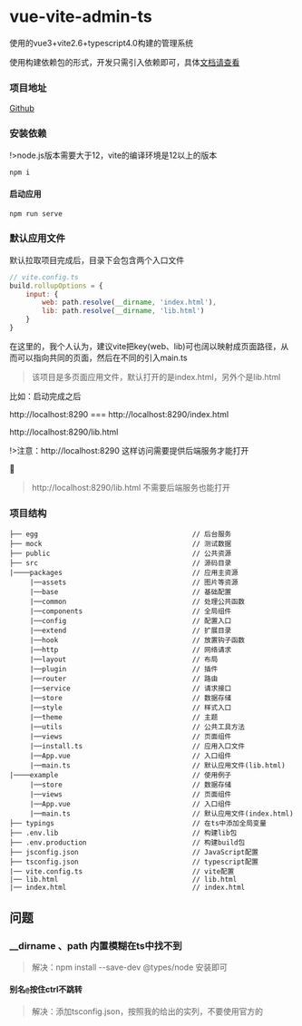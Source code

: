 # vue-vite-admin-ts

使用的vue3+vite2.6+typescript4.0构建的管理系统

使用构建依赖包的形式，开发只需引入依赖即可，具体[文档请查看](https://hangjob.github.io/docs/#/vue-vite-admin-ts/)

### 项目地址

[Github](https://github.com/hangjob/vue-vite-admin-ts)

### 安装依赖

!>node.js版本需要大于12，vite的编译环境是12以上的版本

```bash
npm i
```

#### 启动应用

```bash
npm run serve
```

### 默认应用文件

默认拉取项目完成后，目录下会包含两个入口文件

```js
// vite.config.ts
build.rollupOptions = {
    input: {
        web: path.resolve(__dirname, 'index.html'),
        lib: path.resolve(__dirname, 'lib.html')
    }
}
```

在这里的，我个人认为，建议vite把key(web、lib)可也阔以映射成页面路径，从而可以指向共同的页面，然后在不同的引入main.ts

> 该项目是多页面应用文件，默认打开的是index.html，另外个是lib.html

比如：启动完成之后

http://localhost:8290 === http://localhost:8290/index.html

http://localhost:8290/lib.html

!>注意：http://localhost:8290 这样访问需要提供后端服务才能打开

🙂

>http://localhost:8290/lib.html 不需要后端服务也能打开

### 项目结构

```
├── egg                                      // 后台服务
├── mock                                     // 测试数据
├── public                                   // 公共资源
├── src                                      // 源码目录
|────packages                                // 应用主资源
     |──assets                               // 图片等资源
     |──base                                 // 基础配置
     |──common                               // 处理公共函数
     |──components                           // 全局组件
     |──config                               // 配置入口
     |──extend                               // 扩展目录
     |──hook                                 // 放置钩子函数
     |──http                                 // 网络请求
     |──layout                               // 布局
     |──plugin                               // 插件
     |──router                               // 路由
     |──service                              // 请求接口
     |──store                                // 数据存储
     |──style                                // 样式入口
     |──theme                                // 主题 
     |──utils                                // 公共工具方法
     |──views                                // 页面组件
     |──install.ts                           // 应用入口文件 
     |──App.vue                              // 入口组件 
     |──main.ts                              // 默认应用文件(lib.html)
|────example                                 // 使用例子
     |──store                                // 数据存储
     |──views                                // 页面组件
     |──App.vue                              // 入口组件 
     |──main.ts                              // 默认应用文件(index.html)
├── typings                                  // 在ts中添加全局变量
├── .env.lib                                 // 构建lib包
├── .env.production                          // 构建build包
├── jsconfig.json                            // JavaScript配置
├── tsconfig.json                            // typescript配置
|── vite.config.ts                           // vite配置
|── lib.html                                 // lib.html
|── index.html                               // index.html
```

## 问题

### __dirname 、path 内置模糊在ts中找不到

> 解决：npm install --save-dev @types/node 安装即可

#### 别名`@`按住ctrl不跳转

> 解决：添加tsconfig.json，按照我的给出的实列，不要使用官方的
